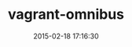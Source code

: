---
layout: post
title:  "vagrant-omnibus"
repo:   "schisamo/vagrant-omnibus"
date:   2015-02-18 17:16:30
gemurl: https://github.com/schisamo/vagrant-omnibus
---
